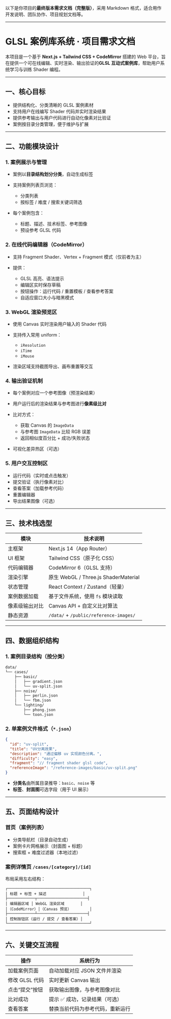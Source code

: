 以下是你项目的**最终版本需求文档（完整版）**，采用 Markdown 格式，适合用作开发说明、团队协作、项目规划文档等。

---

# GLSL 案例库系统 · 项目需求文档

本项目是一个基于 **Next.js + Tailwind CSS + CodeMirror** 搭建的 Web 平台，旨在提供一个可在线编辑、实时渲染、输出验证的**GLSL 互动式案例库**，帮助用户系统学习与训练 Shader 编程。

---

## 一、核心目标

- 提供结构化、分类清晰的 GLSL 案例素材
- 支持用户在线编写 Shader 代码并实时渲染结果
- 提供参考输出与用户代码进行自动化像素对比验证
- 案例按目录分类管理，便于维护与扩展

---

## 二、功能模块设计

### 1. 案例展示与管理

- 案例以**目录结构划分分类**，自动生成标签
- 支持案例列表页浏览：

  - 分类列表
  - 按标签 / 难度 / 搜索关键词筛选

- 每个案例包含：

  - 标题、描述、技术标签、参考图像
  - 预设参考 GLSL 代码

### 2. 在线代码编辑器（CodeMirror）

- 支持 Fragment Shader、Vertex + Fragment 模式（仅前者为主）
- 提供：

  - GLSL 高亮、语法提示
  - 编辑区实时保存草稿
  - 按钮操作：运行代码 / 重置模板 / 查看参考答案
  - 自适应窗口大小与暗黑模式

### 3. WebGL 渲染预览区

- 使用 Canvas 实时渲染用户输入的 Shader 代码
- 支持传入常用 uniform：

  - `iResolution`
  - `iTime`
  - `iMouse`

- 渲染区域支持截图导出、画布重置等交互

### 4. 输出验证机制

- 每个案例对应一个参考图像（预渲染结果）
- 用户运行后的渲染结果与参考图进行**像素级比对**
- 比对方式：

  - 获取 Canvas 的 `ImageData`
  - 与参考图 `ImageData` 比较 RGB 误差
  - 返回相似度百分比 + 成功/失败状态

- 可视化差异热区（可选）

### 5. 用户交互控制区

- 运行代码（实时或点击触发）
- 提交验证（执行像素对比）
- 查看答案（加载参考代码）
- 重置编辑器
- 导出结果图像（可选）

---

## 三、技术栈选型

| 模块           | 技术说明                               |
| -------------- | -------------------------------------- |
| 主框架         | Next.js 14（App Router）               |
| UI 框架        | Tailwind CSS（原子化 CSS）             |
| 代码编辑器     | CodeMirror 6（GLSL 支持）              |
| 渲染引擎       | 原生 WebGL / Three.js ShaderMaterial   |
| 状态管理       | React Context / Zustand（轻量）        |
| 案例数据加载   | 基于文件系统，使用 `fs` 模块读取       |
| 像素级输出对比 | Canvas API + 自定义比对算法            |
| 静态资源       | `/data/` + `/public/reference-images/` |

---

## 四、数据组织结构

### 1. 案例目录结构（按分类）

```bash
data/
└── cases/
    ├── basic/
    │   ├── gradient.json
    │   └── uv-split.json
    ├── noise/
    │   ├── perlin.json
    │   └── fbm.json
    └── lighting/
        ├── phong.json
        └── toon.json
```

### 2. 单案例文件格式（`*.json`）

```json
{
  "id": "uv-split",
  "title": "UV分离效果",
  "description": "通过偏移 uv 实现颜色分离。",
  "difficulty": "easy",
  "fragment": "// fragment shader glsl code",
  "referenceImage": "/reference-images/basic/uv-split.png"
}
```

- **分类名**由所属目录推导：`basic`、`noise` 等
- **标签**、**封面图**可选字段（用于 UI 展示）

---

## 五、页面结构设计

### 首页（案例列表）

- 分类导航栏（目录自动生成）
- 案例卡片网格展示（封面图 + 标题）
- 搜索框 + 难度过滤器（本地过滤）

### 案例详情页 `/cases/[category]/[id]`

布局采用左右结构：

```
┌────────────────────────────────────┐
│ 标题 + 标签 + 描述                │
├────────────┬──────────────────────┤
│ 编辑器区域 │ WebGL 渲染区域       │
│（CodeMirror）│（Canvas 预览）        │
├────────────┴──────────────────────┤
│ 控制按钮区（运行 / 提交 / 查看答案）│
└────────────────────────────────────┘
```

---

## 六、关键交互流程

| 操作           | 系统行为                         |
| -------------- | -------------------------------- |
| 加载案例页面   | 自动加载对应 JSON 文件并渲染     |
| 修改 GLSL 代码 | 实时更新 Canvas 输出             |
| 点击“提交”按钮 | 获取输出图像，与参考图像对比     |
| 比对成功       | 提示 ✅ 成功，记录结果（可选）   |
| 查看答案       | 替换当前代码为参考代码，重新运行 |
